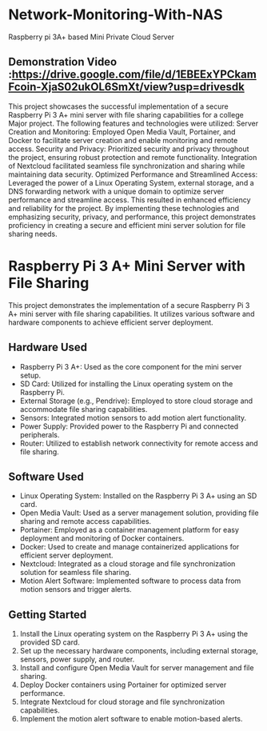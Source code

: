 # Network-Monitoring-With-NAS
Raspberry pi 3A+ based Mini Private Cloud Server

## Demonstration Video :https://drive.google.com/file/d/1EBEExYPCkamFcoin-XjaS02ukOL6SmXt/view?usp=drivesdk

This project showcases the successful implementation of a secure Raspberry Pi 3 A+ mini server with file sharing capabilities for a college Major project. The following features and technologies were utilized:
Server Creation and Monitoring: Employed Open Media Vault, Portainer, and Docker to facilitate server creation and enable monitoring and remote access.
Security and Privacy: Prioritized security and privacy throughout the project, ensuring robust protection and remote functionality. Integration of Nextcloud facilitated seamless file synchronization and sharing while maintaining data security.
Optimized Performance and Streamlined Access: Leveraged the power of a Linux Operating System, external storage, and a DNS forwarding network with a unique domain to optimize server performance and streamline access. This resulted in enhanced efficiency and reliability for the project.
By implementing these technologies and emphasizing security, privacy, and performance, this project demonstrates proficiency in creating a secure and efficient mini server solution for file sharing needs.


# Raspberry Pi 3 A+ Mini Server with File Sharing

This project demonstrates the implementation of a secure Raspberry Pi 3 A+ mini server with file sharing capabilities. It utilizes various software and hardware components to achieve efficient server deployment.

## Hardware Used
- Raspberry Pi 3 A+: Used as the core component for the mini server setup.
- SD Card: Utilized for installing the Linux operating system on the Raspberry Pi.
- External Storage (e.g., Pendrive): Employed to store cloud storage and accommodate file sharing capabilities.
- Sensors: Integrated motion sensors to add motion alert functionality.
- Power Supply: Provided power to the Raspberry Pi and connected peripherals.
- Router: Utilized to establish network connectivity for remote access and file sharing.

## Software Used
- Linux Operating System: Installed on the Raspberry Pi 3 A+ using an SD card.
- Open Media Vault: Used as a server management solution, providing file sharing and remote access capabilities.
- Portainer: Employed as a container management platform for easy deployment and monitoring of Docker containers.
- Docker: Used to create and manage containerized applications for efficient server deployment.
- Nextcloud: Integrated as a cloud storage and file synchronization solution for seamless file sharing.
- Motion Alert Software: Implemented software to process data from motion sensors and trigger alerts.

## Getting Started
1. Install the Linux operating system on the Raspberry Pi 3 A+ using the provided SD card.
2. Set up the necessary hardware components, including external storage, sensors, power supply, and router.
3. Install and configure Open Media Vault for server management and file sharing.
4. Deploy Docker containers using Portainer for optimized server performance.
5. Integrate Nextcloud for cloud storage and file synchronization capabilities.
6. Implement the motion alert software to enable motion-based alerts.









